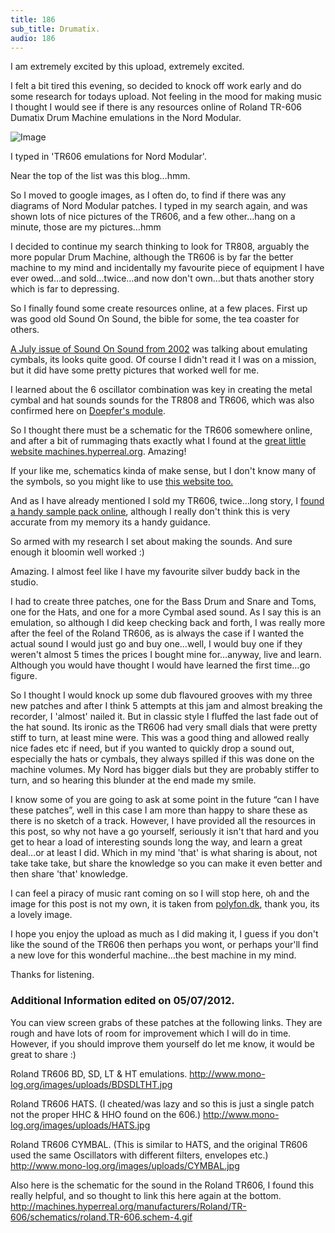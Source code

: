 ```yaml
---
title: 186
sub_title: Drumatix.
audio: 186
---
```


I am extremely excited by this upload, extremely excited.

I felt a bit tired this evening, so decided to knock off work early and do some research for todays upload. Not feeling in the mood for making music I thought I would see if there is any resources online of Roland TR-606 Dumatix Drum Machine emulations in the Nord Modular.

![Image](/assets/img/Snd-186.png)

I typed in 'TR606 emulations for Nord Modular'.

Near the top of the list was this blog…hmm.

So I moved to google images, as I often do, to find if there was any diagrams of Nord Modular patches. I typed in my search again, and was shown lots of nice pictures of the TR606, and a few other…hang on a minute, those are my pictures…hmm

I decided to continue my search thinking to look for TR808, arguably the more popular Drum Machine, although the TR606 is by far the better machine to my mind and incidentally my favourite piece of equipment I have ever owed…and sold…twice…and now don't own…but thats another story which is far to depressing.

So I finally found some create resources online, at a few places. First up was good old Sound On Sound, the bible for some, the tea coaster for others.

<a href="http://www.soundonsound.com/sos/Jul02/articles/synthsecrets0702.asp" title="A July issue of Sound On Sound from 2002" target="_blank">A July issue of Sound On Sound from 2002</a> was talking about emulating cymbals, its looks quite good. Of course I didn't read it I was on a mission, but it did have some pretty pictures that worked well for me.

I learned about the 6 oscillator combination was key in creating the metal cymbal and hat sounds sounds for the TR808 and TR606, which was also confirmed here on <a href="http://www.doepfer.de/a100_man/A117_man.pdf" title="Doepfer's module" target="_blank">Doepfer's module</a>.

So I thought there must be a schematic for the TR606 somewhere online, and after a bit of rummaging thats exactly what I found at the <a href="http://machines.hyperreal.org/manufacturers/Roland/TR-606/schematics/roland.TR-606.schem-4.gif" title="great little website machines.hyperreal.org" target="_blank">great little website machines.hyperreal.org</a>. Amazing!

If your like me, schematics kinda of make sense, but I don't know many of the symbols, so you might like to use <a href="http://www.kpsec.freeuk.com/symbol.htm" title="this website too." target="_blank">this website too.</a>

And as I have already mentioned I sold my TR606, twice…long story, I <a href="http://www.illuminatedsounds.com/?p=1420" title="found a handy sample pack online" target="_blank">found a handy sample pack online</a>, although I really don't think this is very accurate from my memory its a handy guidance.

So armed with my research I set about making the sounds. And sure enough it bloomin well worked :)

Amazing. I almost feel like I have my favourite silver buddy back in the studio.

I had to create three patches, one for the Bass Drum and Snare and Toms, one for the Hats, and one for a more Cymbal ased sound. As I say this is an emulation, so although I did keep checking back and forth, I was really more after the feel of the Roland TR606, as is always the case if I wanted the actual sound I would just go and buy one…well, I would buy one if they weren't almost 5 times the prices I bought mine for…anyway, live and learn. Although you would have thought I would have learned the first time…go figure.

So I thought I would knock up some dub flavoured grooves with my three new patches and after I think 5 attempts at this jam and almost breaking the recorder, I 'almost' nailed it. But in classic style I fluffed the last fade out of the hat sound. Its ironic as the TR606 had very small dials that were pretty stiff to turn, at least mine were. This was a good thing and allowed really nice fades etc if need, but if you wanted to quickly drop a sound out, especially the hats or cymbals, they always spilled if this was done on the machine volumes. My Nord has bigger dials but they are probably stiffer to turn, and so hearing this blunder at the end made my smile.

I know some of you are going to ask at some point in the future “can I have these patches”, well in this case I am more than happy to share these as there is no sketch of a track. However, I have provided all the resources in this post, so why not have a go yourself, seriously it isn't that hard and you get to hear a load of interesting sounds long the way, and learn a great deal…or at least I did. Which in my mind 'that' is what sharing is about, not take take take, but share the knowledge so you can make it even better and then share 'that' knowledge.

I can feel a piracy of music rant coming on so I will stop here, oh and the image for this post is not my own, it is taken from <a href="http://www.polyfon.dk/synth/tag/tr606/" title="polyfon.dk" target="_blank">polyfon.dk</a>, thank you, its a lovely image.

I hope you enjoy the upload as much as I did making it, I guess if you don't like the sound of the TR606 then perhaps you wont, or perhaps your'll find a new love for this wonderful machine…the best machine in my mind.

Thanks for listening.


### Additional Information edited on 05/07/2012. ###

You can view screen grabs of these patches at the following links. They are rough and have lots of room for improvement which I will do in time. However, if you should improve them yourself do let me know, it would be great to share :)

Roland TR606 BD, SD, LT & HT emulations.
<a href="http://www.mono-log.org/images/uploads/BDSDLTHT.jpg" title="http://www.mono-log.org/images/uploads/BDSDLTHT.jpg" target="_blank">http://www.mono-log.org/images/uploads/BDSDLTHT.jpg</a>

Roland TR606 HATS. (I cheated/was lazy and so this is just a single patch not the proper HHC & HHO found on the 606.)
<a href="http://www.mono-log.org/images/uploads/HATS.jpg" title="http://www.mono-log.org/images/uploads/HATS.jpg" target="_blank">http://www.mono-log.org/images/uploads/HATS.jpg</a>

Roland TR606 CYMBAL. (This is similar to HATS, and the original TR606 used the same Oscillators with different filters, envelopes etc.)
<a href="http://www.mono-log.org/images/uploads/CYMBAL.jpg" title="http://www.mono-log.org/images/uploads/CYMBAL.jpg" target="_blank">http://www.mono-log.org/images/uploads/CYMBAL.jpg</a>

Also here is the schematic for the sound in the Roland TR606, I found this really helpful, and so thought to link this here again at the bottom.
<a href="http://machines.hyperreal.org/manufacturers/Roland/TR-606/schematics/roland.TR-606.schem-4.gif" title="http://machines.hyperreal.org/manufacturers/Roland/TR-606/schematics/roland.TR-606.schem-4.gif" target="_blank">http://machines.hyperreal.org/manufacturers/Roland/TR-606/schematics/roland.TR-606.schem-4.gif</a>